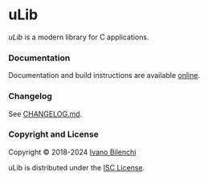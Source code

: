 # uLib

*uLib* is a modern library for C applications.

### Documentation

Documentation and build instructions are available [online][docs].

### Changelog

See [CHANGELOG.md](CHANGELOG.md).

### Copyright and License

Copyright © 2018-2024 [Ivano Bilenchi][home]

uLib is distributed under the [ISC License](LICENSE).

[docs]: https://ivanobilenchi.com/docs/ulib
[home]: https://ivanobilenchi.com
